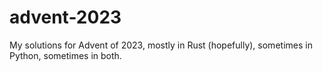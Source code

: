 # advent-2023

My solutions for Advent of 2023, mostly in Rust (hopefully), sometimes in Python, sometimes in both.
